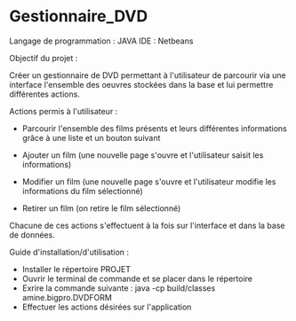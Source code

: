 # Gestionnaire_DVD

Langage de programmation : JAVA
IDE : Netbeans

Objectif du projet :

Créer un gestionnaire de DVD permettant à l'utilisateur de parcourir via une interface
l'ensemble des oeuvres stockées dans la base et lui permettre différentes actions.

Actions permis à l'utilisateur :

- Parcourir l'ensemble des films présents et leurs différentes informations grâce à une liste et un bouton suivant

- Ajouter un film (une nouvelle page s'ouvre et l'utilisateur saisit les informations)

- Modifier un film (une nouvelle page s'ouvre et l'utilisateur modifie les informations du film sélectionné)

- Retirer un film (on retire le film sélectionné)

Chacune de ces actions s'effectuent à la fois sur l'interface et dans la base de données.


Guide d'installation/d'utilisation :

- Installer le répertoire PROJET
- Ouvrir le terminal de commande et se placer dans le répertoire
- Exrire la commande suivante : java -cp build/classes amine.bigpro.DVDFORM
- Effectuer les actions désirées sur l'application
